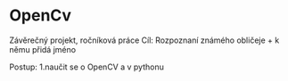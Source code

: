 # OpenCv
Závěrečný projekt, ročníková práce
Cíl: Rozpoznaní známého obličeje + k němu přidá jméno

Postup: 1.naučit se o OpenCV a v pythonu
